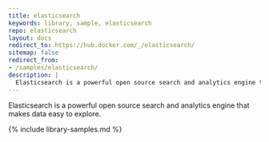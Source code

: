 ```yaml
---
title: elasticsearch
keywords: library, sample, elasticsearch
repo: elasticsearch
layout: docs
redirect_to: https://hub.docker.com/_/elasticsearch/
sitemap: false
redirect_from:
- /samples/elasticsearch/
description: |
  Elasticsearch is a powerful open source search and analytics engine that makes data easy to explore.
---
```


Elasticsearch is a powerful open source search and analytics engine that makes data easy to explore.


{% include library-samples.md %}
